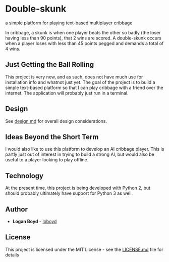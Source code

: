 # Double-skunk
a simple platform for playing text-based multiplayer cribbage

In cribbage, a skunk is when one player beats the other so badly (the loser having less than 90 points), that 2 wins are scored. A double-skunk occurs when a player loses with less than 45 points pegged and demands a total of 4 wins.

## Just Getting the Ball Rolling
This project is very new, and as such, does not have much use for installation info and whatnot just yet. The goal of the project is to build a simple text-based platform so that I can play cribbage with a friend over the internet. The application will probably just run in a terminal.

## Design
See [design.md](https://github.com/loboyd/double-skunk/blob/master/docs/design.md) for overall design considerations.

## Ideas Beyond the Short Term
I would also like to use this platform to develop an AI cribbage player. This is partly just out of interest in trying to build a strong AI, but would also be useful to a player looking to play offline.

## Technology
At the present time, this project is being developed with Python 2, but should probably ultimately have support for Python 3 as well.

## Author

* **Logan Boyd** - [loboyd](https://github.com/loboyd)


## License

This project is licensed under the MIT License - see the [LICENSE.md](LICENSE.md) file for details
